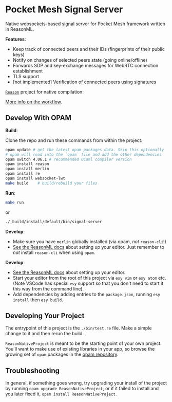 # Pocket Mesh Signal Server

Native websockets-based signal server for Pocket Mesh framework written in ReasonML.

**Features**:

- Keep track of connected peers and their IDs (fingerprints of their public keys)
- Notify on changes of selected peers state (going online/offline)
- Forwards SDP and key-exchange messages for WebRTC connection establishment
- TLS support
- [not implemented] Verification of connected peers using signatures

[`Reason`](http://reasonml.github.io/) project for native compilation:

[More info on the workflow](https://reasonml.github.io/guide/native).

## Develop With OPAM

**Build**:

Clone the repo and run these commands from within the project:

```sh
opam update # get the latest opam packages data. Skip this optionally
# opam will read into the `opam` file and add the other dependencies
opam switch 4.06.1 # recommended OCaml compiler version
opam install reason
opam install merlin
opam install re
opam install websocket-lwt
make build    # build/rebuild your files
```

**Run**:

```sh
make run
```

or

```sh
./_build/install/default/bin/signal-server
```

**Develop**:

- Make sure you have `merlin` globally installed (via opam, _not_
  `reason-cli`!)
- [See the ReasonML
  docs](https://reasonml.github.io/docs/en/editor-plugins.html) about setting
  up your editor. Just remember to _not_ install `reason-cli` when using
  `opam`.

**Develop**:

- [See the ReasonML
  docs](https://reasonml.github.io/docs/en/editor-plugins.html) about setting
  up your editor.
- Start your editor from the root of this project via `esy vim` or `esy atom`
  etc. (Note VSCode has special `esy` support so that you don't need to start
  it this way from the command line).
- Add dependencies by adding entries to the `package.json`, running `esy install` then `esy build`.

## Developing Your Project

The entrypoint of this project is the `./bin/test.re` file. Make a simple
change to it and then rerun the build.

`ReasonNativeProject` is meant to be the starting point of your own project. You'll
want to make use of existing libraries in your app, so browse the growing set
of `opam` packages in the [opam repository](http://opam.ocaml.org/packages/).

## Troubleshooting

In general, if something goes wrong, try upgrading your install of the project
by running `opam upgrade ReasonNativeProject`, or if it failed to install and you
later fixed it, `opam install ReasonNativeProject`.

